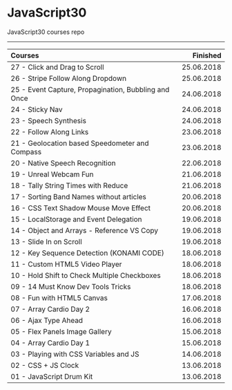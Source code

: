 # JavaScript30
JavaScript30 courses repo

--------------------------

| Courses                                                    |   Finished |
|:-----------------------------------------------------------|-----------:|
| 27 - Click and Drag to Scroll                              | 25.06.2018 |
| 26 - Stripe Follow Along Dropdown                          | 25.06.2018 |
| 25 - Event Capture, Propagination, Bubbling and Once       | 24.06.2018 |
| 24 - Sticky Nav                                            | 24.06.2018 |
| 23 - Speech Synthesis                                      | 24.06.2018 |
| 22 - Follow Along Links                                    | 23.06.2018 |
| 21 - Geolocation based Speedometer and Compass             | 23.06.2018 |
| 20 - Native Speech Recognition                             | 22.06.2018 |
| 19 - Unreal Webcam Fun                                     | 21.06.2018 |
| 18 - Tally String Times with Reduce                        | 21.06.2018 |
| 17 - Sorting Band Names without articles                   | 20.06.2018 |
| 16 - CSS Text Shadow Mouse Move Effect                     | 20.06.2018 |
| 15 - LocalStorage and Event Delegation                     | 19.06.2018 |
| 14 - Object and Arrays - Reference VS Copy                 | 19.06.2018 |
| 13 - Slide In on Scroll                                    | 19.06.2018 |
| 12 - Key Sequence Detection (KONAMI CODE)                  | 18.06.2018 |
| 11 - Custom HTML5 Video Player                             | 18.06.2018 |
| 10 - Hold Shift to Check Multiple Checkboxes               | 18.06.2018 |
| 09 - 14 Must Know Dev Tools Tricks                         | 18.06.2018 |
| 08 - Fun with HTML5 Canvas                                 | 17.06.2018 |
| 07 - Array Cardio Day 2                                    | 16.06.2018 |
| 06 - Ajax Type Ahead                                       | 16.06.2018 |
| 05 - Flex Panels Image Gallery                             | 15.06.2018 |
| 04 - Array Cardio Day 1                                    | 15.06.2018 |
| 03 - Playing with CSS Variables and JS                     | 14.06.2018 |
| 02 - CSS + JS Clock                                        | 13.06.2018 |
| 01 - JavaScript Drum Kit                                   | 13.06.2018 |
